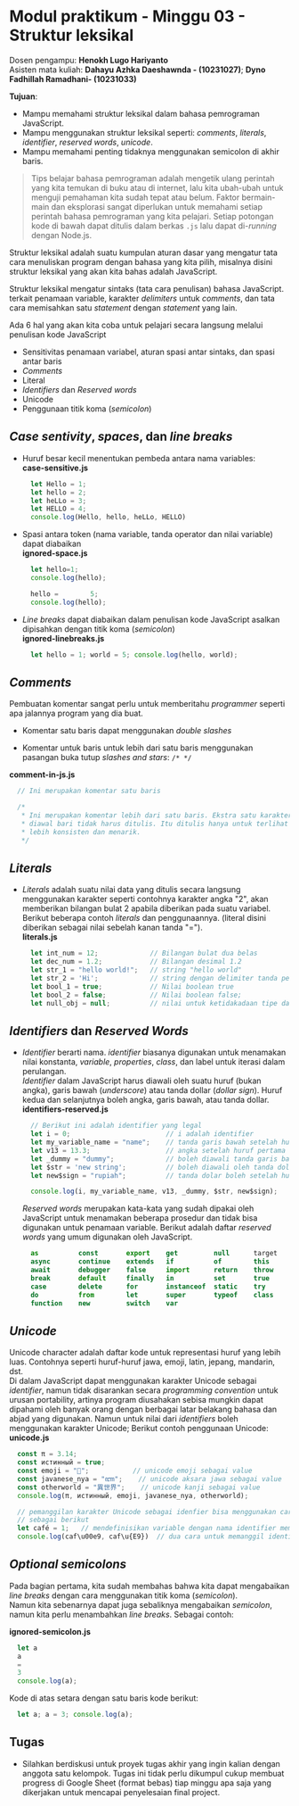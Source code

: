 # Modul praktikum - Minggu 03 - Struktur leksikal

Dosen pengampu: **Henokh Lugo Hariyanto**  
Asisten mata kuliah: **Dahayu Azhka Daeshawnda - (10231027)**; **Dyno Fadhillah Ramadhani- (10231033)**

**Tujuan**: 
- Mampu memahami struktur leksikal dalam bahasa pemrograman JavaScript.
- Mampu menggunakan struktur leksikal seperti: *comments*, *literals*,
  *identifier*, *reserved words*, *unicode*.
- Mampu memahami penting tidaknya menggunakan semicolon di akhir baris.

> Tips belajar bahasa pemrograman adalah mengetik ulang perintah yang kita 
> temukan di buku atau di internet, lalu kita ubah-ubah untuk menguji pemahaman
> kita sudah tepat atau belum. Faktor bermain-main dan eksplorasi sangat 
> diperlukan untuk memahami setiap perintah bahasa pemrograman yang kita pelajari.
> Setiap potongan kode di bawah dapat ditulis dalam berkas `.js` lalu
> dapat di-*running* dengan Node.js.

Struktur leksikal adalah suatu kumpulan aturan dasar yang mengatur tata cara 
menuliskan program dengan bahasa yang kita pilih, misalnya disini
struktur leksikal yang akan kita bahas adalah JavaScript.  

Struktur leksikal mengatur sintaks (tata cara penulisan) bahasa JavaScript.
terkait penamaan variable, karakter *delimiters* untuk *comments*, 
dan tata cara memisahkan satu *statement* dengan *statement* yang lain.

Ada 6 hal yang akan kita coba untuk pelajari secara langsung melalui penulisan
kode JavaScript

- Sensitivitas penamaan variabel, aturan spasi antar sintaks, dan spasi 
  antar baris
- *Comments*
- Literal
- *Identifiers* dan *Reserved words*
- Unicode
- Penggunaan titik koma (*semicolon*)

## *Case sentivity*, *spaces*, dan *line breaks*

- Huruf besar kecil menentukan pembeda antara nama variables:    
  **case-sensitive.js**
  ```js
    let Hello = 1;
    let hello = 2;
    let heLLo = 3;
    let HELLO = 4;
    console.log(Hello, hello, heLLo, HELLO)
  ```

- Spasi antara token (nama variable, tanda operator dan nilai variable)
  dapat diabaikan   
  **ignored-space.js**
  ```js
    let hello=1;
    console.log(hello);

    hello =        5;
    console.log(hello);
  ```

- *Line breaks* dapat diabaikan dalam penulisan kode JavaScript asalkan
  dipisahkan dengan titik koma (*semicolon*)    
  **ignored-linebreaks.js**
  ```js
    let hello = 1; world = 5; console.log(hello, world);
  ```

## *Comments*

Pembuatan komentar sangat perlu untuk memberitahu *programmer* seperti apa
jalannya program yang dia buat.

- Komentar satu baris dapat menggunakan *double slashes*

- Komentar untuk baris untuk lebih dari satu baris menggunakan 
  pasangan buka tutup *slashes and stars*: `/* */`

**comment-in-js.js**
  ```js
    // Ini merupakan komentar satu baris

    /*
     * Ini merupakan komentar lebih dari satu baris. Ekstra satu karakter *
     * diawal bari tidak harus ditulis. Itu ditulis hanya untuk terlihat
     * lebih konsisten dan menarik.
     */
  ```

## *Literals*
- *Literals* adalah suatu nilai data yang ditulis secara langsung menggunakan 
   karakter seperti contohnya karakter angka "2", akan memberikan bilangan bulat
   2 apabila diberikan pada suatu variabel. Berikut beberapa contoh *literals*
   dan penggunaannya. (literal disini diberikan sebagai nilai sebelah
   kanan tanda "=").    
  **literals.js**
  ```js
    let int_num = 12;             // Bilangan bulat dua belas
    let dec_num = 1.2;            // Bilangan desimal 1.2
    let str_1 = "hello world!";   // string "hello world"
    let str_2 = 'Hi';             // string dengan delimiter tanda petik satu 
    let bool_1 = true;            // Nilai boolean true
    let bool_2 = false;           // Nilai boolean false;
    let null_obj = null;          // nilai untuk ketidakadaan tipe data objek
  ```

## *Identifiers* dan *Reserved Words*
- *Identifier* berarti nama. *identifier* biasanya 
  digunakan untuk menamakan nilai  konstanta, *variable*, *properties*, 
  *class*, dan label untuk iterasi dalam perulangan.   
  *Identifier* dalam JavaScript harus diawali oleh suatu huruf (bukan angka),
  garis bawah (*underscore*) atau tanda dollar (*dollar sign*).
  Huruf kedua dan selanjutnya boleh angka, garis bawah, atau tanda dollar.   
  **identifiers-reserved.js**
  ```js
    // Berikut ini adalah identifier yang legal
    let i = 0;                        // i adalah identifier
    let my_variable_name = "name";    // tanda garis bawah setelah huruf pertama
    let v13 = 13.3;                   // angka setelah huruf pertama
    let _dummy = "dummy";             // boleh diawali tanda garis bawah
    let $str = 'new string';          // boleh diawali oleh tanda dollar
    let new$sign = "rupiah";          // tanda dolar boleh setelah huruf pertama

    console.log(i, my_variable_name, v13, _dummy, $str, new$sign);
  ```

  *Reserved words* merupakan kata-kata yang sudah dipakai oleh JavaScript
  untuk menamakan beberapa prosedur dan tidak bisa digunakan untuk 
  penamaan variable. Berikut adalah daftar *reserved words* yang umum digunakan
  oleh JavaScript.
  ```js
    as          const       export    get         null      target      void
    async       continue    extends   if          of        this        while
    await       debugger    false     import      return    throw       with
    break       default     finally   in          set       true        yield
    case        delete      for       instanceof  static    try         catch
    do          from        let       super       typeof    class       else
    function    new         switch    var
  ```


## *Unicode*
Unicode character adalah daftar kode untuk representasi huruf yang lebih luas. Contohnya seperti huruf-huruf jawa, emoji, latin, jepang, mandarin, dst.   
Di dalam JavaScript dapat menggunakan karakter Unicode sebagai *identifier*, 
namun tidak disarankan secara *programming convention* untuk urusan portability,
artinya program diusahakan sebisa mungkin dapat dipahami oleh banyak orang
dengan berbagai latar belakang bahasa dan abjad yang digunakan. 
Namun untuk nilai dari *identifiers* boleh menggunakan karakter Unicode;
Berikut contoh penggunaan Unicode:      
**unicode.js**
```js
  const π = 3.14;
  const истинный = true;
  const emoji = "🤯";           // unicode emoji sebagai value
  const javanese_nya = "ꦚ";    // unicode aksara jawa sebagai value
  const otherworld = "異世界";    // unicode kanji sebagai value
  console.log(π, истинный, emoji, javanese_nya, otherworld);

  // pemanggilan karakter Unicode sebagai idenfier bisa menggunakan cara
  // sebagai berikut
  let café = 1;   // mendefinisikan variable dengan nama identifier memuat unicode
  console.log(caf\u00e9, caf\u{E9})  // dua cara untuk memanggil identifier café"
```

## *Optional semicolons*
Pada bagian pertama, kita sudah membahas bahwa kita dapat mengabaikan
*line breaks* dengan cara menggunakan titik koma (*semicolon*).  
Namun kita sebenarnya dapat juga sebaliknya mengabaikan *semicolon*, 
namun kita perlu menambahkan *line breaks*. Sebagai contoh:

**ignored-semicolon.js**
```js
  let a
  a
  =
  3
  console.log(a);
```

Kode di atas setara dengan satu baris kode berikut: 
```js
  let a; a = 3; console.log(a);
```


## Tugas
- Silahkan berdiskusi untuk proyek tugas akhir yang ingin kalian dengan
  anggota satu kelompok. Tugas ini tidak perlu dikumpul cukup 
  membuat progress di Google Sheet (format bebas) tiap minggu apa saja 
  yang dikerjakan untuk mencapai penyelesaian final project.
  
  
  
  